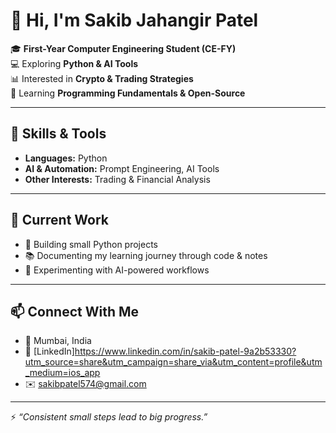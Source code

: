 # 👋 Hi, I'm Sakib Jahangir Patel  

🎓 **First-Year Computer Engineering Student (CE-FY)**  
💻 Exploring **Python & AI Tools**  
📊 Interested in **Crypto & Trading Strategies**  
🌱 Learning **Programming Fundamentals & Open-Source**  

---

## 🔧 Skills & Tools  
- **Languages:** Python  
- **AI & Automation:** Prompt Engineering, AI Tools  
- **Other Interests:** Trading & Financial Analysis  

---

## 📂 Current Work  
- 🐍 Building small Python projects  
- 📚 Documenting my learning journey through code & notes  
- 🤖 Experimenting with AI-powered workflows  

---

## 📫 Connect With Me  
- 📍 Mumbai, India  
- 💼 [LinkedIn]https://www.linkedin.com/in/sakib-patel-9a2b53330?utm_source=share&utm_campaign=share_via&utm_content=profile&utm_medium=ios_app
- ✉️ sakibpatel574@gmail.com  

---

⚡ *“Consistent small steps lead to big progress.”*  